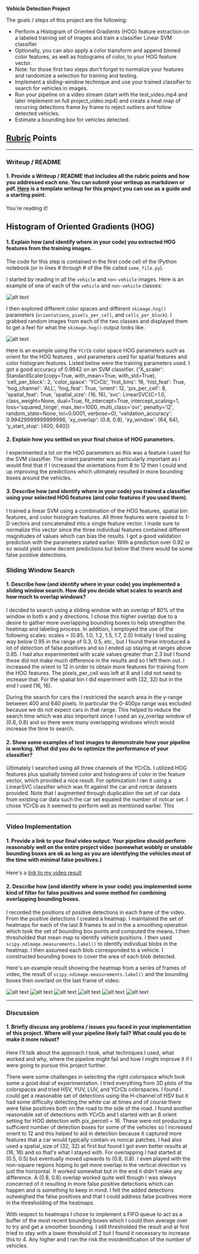 **Vehicle Detection Project**

The goals / steps of this project are the following:

* Perform a Histogram of Oriented Gradients (HOG) feature extraction on a labeled training set of images and train a classifier Linear SVM classifier
* Optionally, you can also apply a color transform and append binned color features, as well as histograms of color, to your HOG feature vector. 
* Note: for those first two steps don't forget to normalize your features and randomize a selection for training and testing.
* Implement a sliding-window technique and use your trained classifier to search for vehicles in images.
* Run your pipeline on a video stream (start with the test_video.mp4 and later implement on full project_video.mp4) and create a heat map of recurring detections frame by frame to reject outliers and follow detected vehicles.
* Estimate a bounding box for vehicles detected.

[//]: # (Image References)
[image1]: ./output_images/car_not_car.png
[image2]: ./output_images/HOG_example.png
[image3]: ./output_images/test1_heatmap_labels.png
[image4]: ./output_images/test2_heatmap_labels.png
[image5]: ./output_images/test3_heatmap_labels.png
[image6]: ./output_images/test4_heatmap_labels.png
[image7]: ./output_images/test5_heatmap_labels.png
[image8]: ./output_images/test6_heatmap_labels.png
[video1]: ./output_images/project_video_output.mp4

## [Rubric](https://review.udacity.com/#!/rubrics/513/view) Points 

---
### Writeup / README

#### 1. Provide a Writeup / README that includes all the rubric points and how you addressed each one.  You can submit your writeup as markdown or pdf.  [Here](https://github.com/udacity/CarND-Vehicle-Detection/blob/master/writeup_template.md) is a template writeup for this project you can use as a guide and a starting point.  

You're reading it!

## Histogram of Oriented Gradients (HOG)

#### 1. Explain how (and identify where in your code) you extracted HOG features from the training images.

The code for this step is contained in the first code cell of the IPython notebook (or in lines # through # of the file called `some_file.py`).  

I started by reading in all the `vehicle` and `non-vehicle` images.  Here is an example of one of each of the `vehicle` and `non-vehicle` classes:

![alt text][image1]

I then explored different color spaces and different `skimage.hog()` parameters (`orientations`, `pixels_per_cell`, and `cells_per_block`).  I grabbed random images from each of the two classes and displayed them to get a feel for what the `skimage.hog()` output looks like.

![alt text][image2]

Here is an example using the `YCrCb` color space HOG parameters such as orient for the HOG features , and parameters used for spatial features and color histogram features.  Listed below were the training parameters used.  I got a good accuracy of 0.9942 on an SVM classifier.
{'X_scaler': StandardScaler(copy=True, with_mean=True, with_std=True),
 'cell_per_block': 2,
 'color_space': 'YCrCb',
 'hist_bins': 16,
 'hist_feat': True,
 'hog_channel': 'ALL',
 'hog_feat': True,
 'orient': 12,
 'pix_per_cell': 8,
 'spatial_feat': True,
 'spatial_size': (16, 16),
 'svc': LinearSVC(C=1.0, class_weight=None, dual=True, fit_intercept=True,
      intercept_scaling=1, loss='squared_hinge', max_iter=1000,
      multi_class='ovr', penalty='l2', random_state=None, tol=0.0001,
      verbose=0),
 'validation_accuracy': 0.99429999999999996,
 'xy_overlap': (0.8, 0.8),
 'xy_window': (64, 64),
 'y_start_stop': [400, 640]}


#### 2. Explain how you settled on your final choice of HOG parameters.

I experimented a lot on the HOG parameters as this was a feature I used for the SVM classifier.  The orient parameter was particularly important as I would find that if I increased the orientations from 8 to 12 then I could end up improving the predictions which ultimately resulted in more bounding boxes around the vehicles.

#### 3. Describe how (and identify where in your code) you trained a classifier using your selected HOG features (and color features if you used them).

I trained a linear SVM using a combination of the HOG features, spatial bin features, and color histogram features.  All three features were raveled to 1-D vectors and concatenated into a single feature vector.  I made sure to normalize this vector since the three individual features contained different magnitudes of values which can bias the results.  I got a good validation prediction with the parameters stated earlier.  With a prediction over 0.92 or so would yield some decent predictions but below that there would be some false positive detections.


### Sliding Window Search

#### 1. Describe how (and identify where in your code) you implemented a sliding window search.  How did you decide what scales to search and how much to overlap windows?

I decided to search using a sliding window with an overlap of 80% of the window in both x and y directions.  I chose this higher overlap due to a desire to gather more overlapping bounding boxes to help strengthen the heatmap and labeling process.
In addition, I employed the use of the following scales:  scales = (0.85, 1.0, 1.2, 1.5, 1.7, 2.0)
Initially I tried scaling way below 0.95 in the range of 0.3, 0.5, etc., but I found these introduced a lot of detection of false positives and so I ended up staying at ranges above 0.85.  I had also experimented with scale values greater than 2.3 but I found these did not make much difference in the results and so I left them out.  I increased the orient to 12 in order to obtain more features for training from the HOG features.  The pixels_per_cell was left at 8 and I did not need to increase that.  For the spatial bin I did experiment with (32, 32) but in the end I used (16, 16).  

During the search for cars the I restricted the search area in the y-range between 400 and 640 pixels.  In particular the 0-400px range was excluded because we do not expect cars in that range.  This helped to reduce the search time which was also important since I used an xy_overlap window of (0.8, 0.8) and so there were many overlapping windows which would increase the time to search.

#### 2. Show some examples of test images to demonstrate how your pipeline is working.  What did you do to optimize the performance of your classifier?

Ultimately I searched using all three channels of the YCrCb.  I utilized HOG features plus spatially binned color and histograms of color in the feature vector, which provided a nice result.  For optimization I ran it using a LinearSVC classifier which was fit against the car and notcar datasets provided.  Note that I augmented through duplication the set of car data from existing car data such the car set equaled the number of notcar set.  I chose YCrCb as it seemed to perform well as mentioned earlier.  This 

---

### Video Implementation

#### 1. Provide a link to your final video output.  Your pipeline should perform reasonably well on the entire project video (somewhat wobbly or unstable bounding boxes are ok as long as you are identifying the vehicles most of the time with minimal false positives.)
Here's a [link to my video result](./output_images/project_video_output.mp4)


#### 2. Describe how (and identify where in your code) you implemented some kind of filter for false positives and some method for combining overlapping bounding boxes.

I recorded the positions of positive detections in each frame of the video.  From the positive detections I created a heatmap.  I maintained the set of heatmaps for each of the last 8 frames to aid in the a smoothing operation which took the set of bounding box points and computed the means.  I then thresholded that mean map to identify vehicle positions.  I then used `scipy.ndimage.measurements.label()` to identify individual blobs in the heatmap.  I then assumed each blob corresponded to a vehicle.  I constructed bounding boxes to cover the area of each blob detected.  

Here's an example result showing the heatmap from a series of frames of video, the result of `scipy.ndimage.measurements.label()` and the bounding boxes then overlaid on the last frame of video:

![alt text][image3]
![alt text][image4]
![alt text][image5]
![alt text][image6]
![alt text][image7]
![alt text][image8]


---

### Discussion

#### 1. Briefly discuss any problems / issues you faced in your implementation of this project.  Where will your pipeline likely fail?  What could you do to make it more robust?

Here I'll talk about the approach I took, what techniques I used, what worked and why, where the pipeline might fail and how I might improve it if I were going to pursue this project further.  

There were some challenges in selecting the right colorspace which took some a good deal of experimentation.  I tried everything from 3D plots of the colorspaces and tried HSV, YUV, LUV, and YCrCb colorspaces.  I found I could get a reasonable set of detections using the H-channel of HSV but it had some difficulty detecting the white car at times and of course there were false positives both on the road to the side of the road.
I found another reasonable set of detections with YCrCb and I started with an 8 orient setting for HOG detection with pix_percell = 16.  These were not producing a sufficient number of detection boxes for some of the vehicles so I increased orient to 12 and this helped to aid in detection because it captured more features that a car would typically contain vs noncar patches.  I had also used a spatial_size of (32, 32) at first but found I got even better results at (16, 16) and so that's what I stayed with.
For overlapping I had started at (0.5, 0.5) but eventually moved upwards to (0.8, 0.8).  I even played with the non-square regions hoping to get more overlap in the vertical direction vs just the horizontal.  It worked somewhat but in the end it didn't make any difference.  A (0.8, 0.8) overlap worked quite well though I was always concerned of it resulting in more false positive detections which can happen and is something to keep in mind.  I felt the added detections outweighed the false positives and that I could address false positives more in the thresholding of the heatmaps.

With respect to heatmaps I chose to implement a FIFO queue to act as a buffer of the most recent bounding boxes which I could then average over to try and get a smoother bounding.  I still thresholded the result and at first tried to stay with a lower threshold of 2 but I found it necessary to increase this to 4. Any higher and I ran the risk the misidentification of the number of vehicles.
